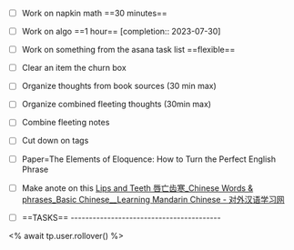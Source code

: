 ---
---

- [ ] Work on napkin math ==30 minutes==
- [ ] Work on algo ==1 hour== [completion:: 2023-07-30]
- [ ] Work on something from the asana task list ==flexible==
- [ ] Clear an item the churn box
- [ ] Organize thoughts from book sources (30 min max)
- [ ] Organize combined fleeting thoughts (30min max)
- [ ] Combine fleeting notes
- [ ] Cut down on tags
- [ ] Paper=The Elements of Eloquence: How to Turn the Perfect English Phrase
- [ ]  Make anote on this [Lips and Teeth 唇亡齿寒\_Chinese Words & phrases\_Basic Chinese\_\_Learning Mandarin Chinese - 对外汉语学习网](https://tcfl.tingroom.com/2014/11/5814.html)

- [ ] ==TASKS== -----------------------------------------

<% await tp.user.rollover() %>







